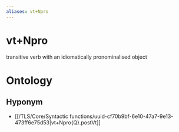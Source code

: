 ```yaml
---
aliases: vt+Npro
---
```

# vt+Npro

transitive verb with an idiomatically pronominalised object
> 
# Ontology

## Hyponym
- [[/TLS/Core/Syntactic functions/uuid-cf70b9bf-6e10-47a7-9e13-473ff6e75d53|vt+Npro{Q}.postVt]]